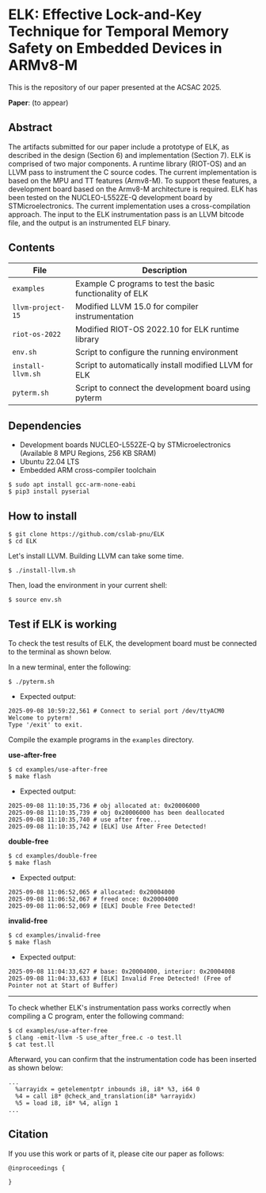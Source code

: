 # ELK: Effective Lock-and-Key Technique for Temporal Memory Safety on Embedded Devices in ARMv8-M

This is the repository of our paper presented at the ACSAC 2025.

**Paper**: (to appear)

## Abstract

The artifacts submitted for our paper include a prototype of ELK, as described in the design (Section 6) and implementation (Section 7). ELK is comprised of two major components. A runtime library (RIOT-OS) and an LLVM pass to instrument the C source codes. The current implementation is based on the MPU and TT features (Armv8-M). To support these features, a development board based on the Armv8-M architecture is required. ELK has been tested on the NUCLEO-L552ZE-Q development board by STMicroelectronics. The current implementation uses a cross-compilation approach. The input to the ELK instrumentation pass is an LLVM bitcode file, and the output is an instrumented ELF binary.

## Contents

| File              | Description                                               |
| ----------------- | --------------------------------------------------------- |
| `examples`        | Example C programs to test the basic functionality of ELK |
| `llvm-project-15` | Modified LLVM 15.0 for compiler instrumentation           |
| `riot-os-2022`    | Modified RIOT-OS 2022.10 for ELK runtime library          |
| `env.sh`          | Script to configure the running environment               |
| `install-llvm.sh` | Script to automatically install modified LLVM for ELK     |
| `pyterm.sh`       | Script to connect the development board using pyterm      |

## Dependencies

- Development boards NUCLEO-L552ZE-Q by STMicroelectronics (Available 8 MPU Regions, 256 KB SRAM)
- Ubuntu 22.04 LTS
- Embedded ARM cross-compiler toolchain

```
$ sudo apt install gcc-arm-none-eabi
$ pip3 install pyserial
```

## How to install

```
$ git clone https://github.com/cslab-pnu/ELK
$ cd ELK
```

Let's install LLVM. Building LLVM can take some time.

```
$ ./install-llvm.sh
```

Then, load the environment in your current shell:

```
$ source env.sh
```

## Test if ELK is working

To check the test results of ELK, the development board must be connected to the terminal as shown below.

In a new terminal, enter the following:

```
$ ./pyterm.sh
```

- Expected output:

```
2025-09-08 10:59:22,561 # Connect to serial port /dev/ttyACM0
Welcome to pyterm!
Type '/exit' to exit.
```

Compile the example programs in the `examples` directory.

**use-after-free**

```
$ cd examples/use-after-free
$ make flash
```

- Expected output:

```
2025-09-08 11:10:35,736 # obj allocated at: 0x20006000
2025-09-08 11:10:35,739 # obj 0x20006000 has been deallocated
2025-09-08 11:10:35,740 # use after free...
2025-09-08 11:10:35,742 # [ELK] Use After Free Detected!
```

**double-free**

```
$ cd examples/double-free
$ make flash
```

- Expected output:

```
2025-09-08 11:06:52,065 # allocated: 0x20004000
2025-09-08 11:06:52,067 # freed once: 0x20004000
2025-09-08 11:06:52,069 # [ELK] Double Free Detected!
```

**invalid-free**

```
$ cd examples/invalid-free
$ make flash
```

- Expected output:

```
2025-09-08 11:04:33,627 # base: 0x20004000, interior: 0x20004008
2025-09-08 11:04:33,633 # [ELK] Invalid Free Detected! (Free of Pointer not at Start of Buffer)
```

---

To check whether ELK's instrumentation pass works correctly when compiling a C program, enter the following command:

```
$ cd examples/use-after-free
$ clang -emit-llvm -S use_after_free.c -o test.ll
$ cat test.ll
```

Afterward, you can confirm that the instrumentation code has been inserted as shown below:

```
...
  %arrayidx = getelementptr inbounds i8, i8* %3, i64 0
  %4 = call i8* @check_and_translation(i8* %arrayidx)
  %5 = load i8, i8* %4, align 1
...
```

## Citation

If you use this work or parts of it, please cite our paper as follows:

```
@inproceedings {

}
```
